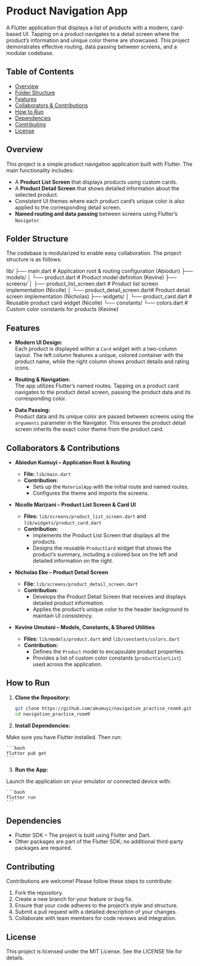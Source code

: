 # Product Navigation App

A Flutter application that displays a list of products with a modern, card-based UI. Tapping on a product navigates to a detail screen where the product’s information and unique color theme are showcased. This project demonstrates effective routing, data passing between screens, and a modular codebase.

## Table of Contents

- [Overview](#overview)
- [Folder Structure](#folder-structure)
- [Features](#features)
- [Collaborators & Contributions](#collaborators--contributions)
- [How to Run](#how-to-run)
- [Dependencies](#dependencies)
- [Contributing](#contributing)
- [License](#license)

## Overview

This project is a simple product navigation application built with Flutter. The main functionality includes:
- A **Product List Screen** that displays products using custom cards.
- A **Product Detail Screen** that shows detailed information about the selected product.
- Consistent UI themes where each product card’s unique color is also applied to the corresponding detail screen.
- **Named routing and data passing** between screens using Flutter’s `Navigator`.

## Folder Structure

The codebase is modularized to enable easy collaboration. The project structure is as follows:

lib/ ├── main.dart # Application root & routing configuration (Abiodun) ├── models/ │ └── product.dart # Product model definition (Kevine) ├── screens/ │ ├── product_list_screen.dart # Product list screen implementation (Nicolle) │ └── product_detail_screen.dart# Product detail screen implementation (Nicholas) ├── widgets/ │ └── product_card.dart # Reusable product card widget (Nicolle) └── constants/ └── colors.dart # Custom color constants for products (Kevine)


## Features

- **Modern UI Design:**  
  Each product is displayed within a `Card` widget with a two-column layout. The left column features a unique, colored container with the product name, while the right column shows product details and rating icons.

- **Routing & Navigation:**  
  The app utilizes Flutter’s named routes. Tapping on a product card navigates to the product detail screen, passing the product data and its corresponding color.

- **Data Passing:**  
  Product data and its unique color are passed between screens using the `arguments` parameter in the Navigator. This ensures the product detail screen inherits the exact color theme from the product card.

## Collaborators & Contributions

- **Abiodun Kumuyi – Application Root & Routing**  
  - **File:** `lib/main.dart`  
  - **Contribution:**  
    - Sets up the `MaterialApp` with the initial route and named routes.
    - Configures the theme and imports the screens.
  
- **Nicolle Marizani – Product List Screen & Card UI**  
  - **Files:** `lib/screens/product_list_screen.dart` and `lib/widgets/product_card.dart`  
  - **Contribution:**  
    - Implements the Product List Screen that displays all the products.
    - Designs the reusable `ProductCard` widget that shows the product’s summary, including a colored box on the left and detailed information on the right.
  
- **Nicholas Eke – Product Detail Screen**  
  - **File:** `lib/screens/product_detail_screen.dart`  
  - **Contribution:**  
    - Develops the Product Detail Screen that receives and displays detailed product information.
    - Applies the product’s unique color to the header background to maintain UI consistency.
  
- **Kevine Umutoni – Models, Constants, & Shared Utilities**  
  - **Files:** `lib/models/product.dart` and `lib/constants/colors.dart`  
  - **Contribution:**  
    - Defines the `Product` model to encapsulate product properties.
    - Provides a list of custom color constants (`productColorList`) used across the application.

## How to Run

1. **Clone the Repository:**

   ```bash
   git clone https://github.com/akumuyi/navigation_practice_room9.git
   cd navigation_practice_room9
   ```

2. **Install Dependencies:**

Make sure you have Flutter installed. Then run:

    ```bash
    flutter pub get
    ```

3. **Run the App:**

Launch the application on your emulator or connected device with:

    ```bash
    flutter run
    ```

## Dependencies

- Flutter SDK – The project is built using Flutter and Dart.
- Other packages are part of the Flutter SDK; no additional third-party packages are required.


## Contributing

Contributions are welcome! Please follow these steps to contribute:

1. Fork the repository.
2. Create a new branch for your feature or bug fix.
3. Ensure that your code adheres to the project’s style and structure.
4. Submit a pull request with a detailed description of your changes.
5. Collaborate with team members for code reviews and integration.


## License

This project is licensed under the MIT License. See the LICENSE file for details.


